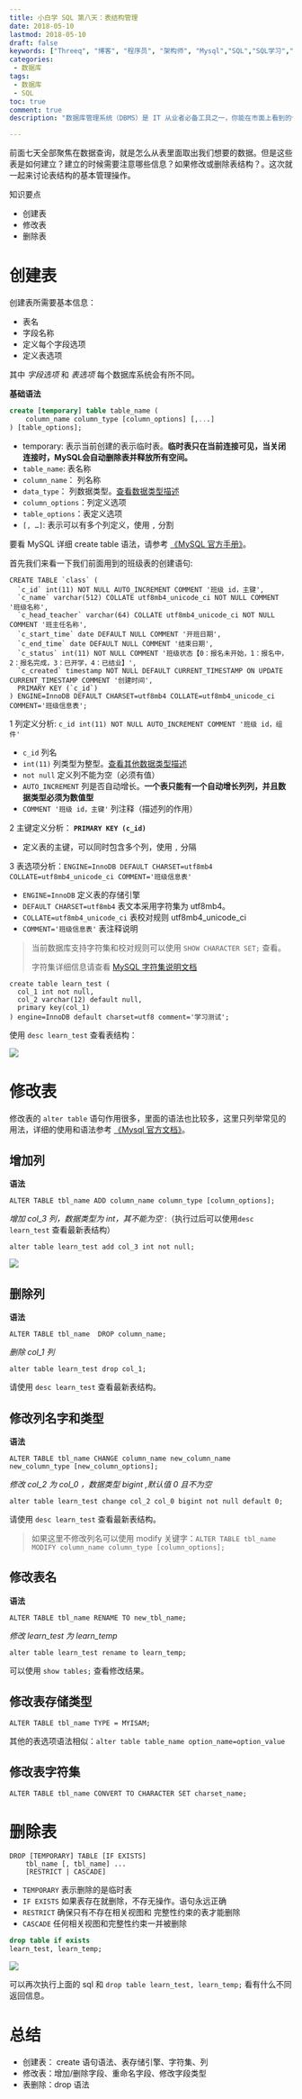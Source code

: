 ```yaml
---
title: 小白学 SQL 第八天：表结构管理
date: 2018-05-10
lastmod: 2018-05-10
draft: false
keywords: ["Threeq", "博客", "程序员", "架构师", "Mysql","SQL","SQL学习","数据库","create 语句"]
categories:
 - 数据库
tags:
 - 数据库
 - SQL
toc: true
comment: true
description: "数据库管理系统（DBMS）是 IT 从业者必备工具之一，你能在市面上看到的任何一个软件系统，在后面支持的一定有它的身影。 而这里面关系型数据库管理系统（RDBMS） 目前暂居了绝大部分，操作 RDBMS 的基础就是今天我们要开始学习的 SQL（结构化查询语言），所以我们有必要针对 SQL 进行系统全面的学习。同时会对数据库中的一些基础原理和设计工具进行介绍：ER 图、数据类型、范式等。适合小白用户（初学者和刚入门）。"

---
```


前面七天全部聚焦在数据查询，就是怎么从表里面取出我们想要的数据。但是这些表是如何建立？建立的时候需要注意哪些信息？如果修改或删除表结构？。这次就一起来讨论表结构的基本管理操作。

知识要点

* 创建表
* 修改表
* 删除表


<!--more-->

# 创建表

创建表所需要基本信息：

* 表名
* 字段名称
* 定义每个字段选项
* 定义表选项

其中 *字段选项* 和 *表选项* 每个数据库系统会有所不同。

**基础语法**

```sql
create [temporary] table table_name (
	column_name column_type [column_options] [,...]
) [table_options];
```

- temporary: 表示当前创建的表示临时表。**临时表只在当前连接可见，当关闭连接时，MySQL会自动删除表并释放所有空间。**
- `table_name`: 表名称
- `column_name`： 列名称
- `data_type`： 列数据类型。[查看数据类型描述](https://blog.threeq.me/post/articles/noob-learn-sql/2-create-table/)
- `column_options`：列定义选项
- `table_options`：表定义选项
- `[, …]`: 表示可以有多个列定义，使用 `,` 分割

要看 MySQL 详细 create table 语法，请参考 [《MySQL 官方手册》](https://dev.mysql.com/doc/refman/5.7/en/create-table.html)。

首先我们来看一下我们前面用到的班级表的创建语句:

```
CREATE TABLE `class` (
  `c_id` int(11) NOT NULL AUTO_INCREMENT COMMENT '班级 id，主键',
  `c_name` varchar(512) COLLATE utf8mb4_unicode_ci NOT NULL COMMENT '班级名称',
  `c_head_teacher` varchar(64) COLLATE utf8mb4_unicode_ci NOT NULL COMMENT '班主任名称',
  `c_start_time` date DEFAULT NULL COMMENT '开班日期',
  `c_end_time` date DEFAULT NULL COMMENT '结束日期',
  `c_status` int(11) NOT NULL COMMENT '班级状态【0：报名未开始，1：报名中，2：报名完成，3：已开学，4：已结业】',
  `c_created` timestamp NOT NULL DEFAULT CURRENT_TIMESTAMP ON UPDATE CURRENT_TIMESTAMP COMMENT '创建时间',
  PRIMARY KEY (`c_id`)
) ENGINE=InnoDB DEFAULT CHARSET=utf8mb4 COLLATE=utf8mb4_unicode_ci COMMENT='班级信息表';
```

1 列定义分析: `c_id int(11) NOT NULL AUTO_INCREMENT COMMENT '班级 id，组件'`

* `c_id`  列名
* `int(11)` 列类型为整型。[查看其他数据类型描述](https://blog.threeq.me/post/articles/noob-learn-sql/2-create-table/)
* `not null` 定义列不能为空（必须有值）
* `AUTO_INCREMENT` 列是否自动增长。**一个表只能有一个自动增长列列，并且数据类型必须为数值型**
* `COMMENT '班级 id，主键'` 列注释（描述列的作用）

2 主键定义分析： **`PRIMARY KEY (c_id)`** 

* 定义表的主键，可以同时包含多个列，使用 `,` 分隔

3 表选项分析：`ENGINE=InnoDB DEFAULT CHARSET=utf8mb4 COLLATE=utf8mb4_unicode_ci COMMENT='班级信息表'`

* `ENGINE=InnoDB` 定义表的存储引擎
* `DEFAULT CHARSET=utf8mb4` 表文本采用字符集为 utf8mb4。
* `COLLATE=utf8mb4_unicode_ci` 表校对规则 utf8mb4_unicode_ci
* `COMMENT='班级信息表'` 表注释说明

> 当前数据库支持字符集和校对规则可以使用 `SHOW CHARACTER SET;` 查看。
>
> 字符集详细信息请查看 [MySQL 字符集说明文档](https://dev.mysql.com/doc/refman/5.7/en/charset.html)

```
create table learn_test (
  col_1 int not null,
  col_2 varchar(12) default null,
  primary key(col_1)
) engine=InnoDB default charset=utf8 comment='学习测试';
```

使用 `desc learn_test` 查看表结构：

![](/images/articles/noob-learn-sql/08-create-01.jpeg)

# 修改表

修改表的 `alter table` 语句作用很多，里面的语法也比较多，这里只列举常见的用法，详细的使用和语法参考 [《Mysql 官方文档》](https://dev.mysql.com/doc/refman/5.7/en/alter-table.html)。

## 增加列

**语法**

```
ALTER TABLE tbl_name ADD column_name column_type [column_options];
```

*增加 col_3 列，数据类型为 int，其不能为空* :（执行过后可以使用`desc learn_test`  查看最新表结构）

```
alter table learn_test add col_3 int not null;
```

![](/images/articles/noob-learn-sql/08-alter-01.jpeg)

## 删除列

**语法**

```
ALTER TABLE tbl_name  DROP column_name;
```

*删除 col_1 列*

```
alter table learn_test drop col_1;
```

请使用 `desc learn_test` 查看最新表结构。

## 修改列名字和类型

**语法**

```
ALTER TABLE tbl_name CHANGE column_name new_column_name new_column_type [new_column_options];
```

*修改 col_2 为 col_0 ，数据类型 bigint ,默认值 0 且不为空*

```
alter table learn_test change col_2 col_0 bigint not null default 0;
```

请使用 `desc learn_test` 查看最新表结构。

>  如果这里不修改列名可以使用 modify 关键字：`ALTER TABLE tbl_name MODIFY column_name column_type [column_options];`

## 修改表名

**语法**

```
ALTER TABLE tbl_name RENAME TO new_tbl_name;
```

*修改 learn_test 为 learn_temp*

```
alter table learn_test rename to learn_temp;
```

可以使用 `show tables;` 查看修改结果。

## 修改表存储类型

```
ALTER TABLE tbl_name TYPE = MYISAM;
```

其他的表选项语法相似：`alter table table_name option_name=option_value`

## 修改表字符集

```
ALTER TABLE tbl_name CONVERT TO CHARACTER SET charset_name;
```

#  删除表

```
DROP [TEMPORARY] TABLE [IF EXISTS]
    tbl_name [, tbl_name] ...
    [RESTRICT | CASCADE]
```

* `TEMPORARY` 表示删除的是临时表
* `IF EXISTS` 如果表存在就删除，不存无操作。语句永远正确
* `RESTRICT` 确保只有不存在相关视图和 完整性约束的表才能删除
* `CASCADE`  任何相关视图和完整性约束一并被删除

```sql
drop table if exists
learn_test, learn_temp;
```

![](/images/articles/noob-learn-sql/08-drop-01.jpeg)

可以再次执行上面的 sql 和 `drop table learn_test, learn_temp;` 看有什么不同返回信息。

# 总结

* 创建表： create 语句语法、表存储引擎、字符集、列
* 修改表：增加/删除字段、重命名字段、修改字段类型
* 表删除：drop 语法